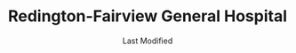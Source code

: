 ---
layout: location-page
date: Last Modified
description: "Local COVID-19 testing is available at Redington-Fairview General Hospital in Skowhegan, Maine, USA."
permalink: "locations/maine/skowhegan/redington-fairview-general-hospital/"
tags:
  - locations
  - maine
title: Redington-Fairview General Hospital
uniqueName: redington-fairview-general-hospital
state: Maine
stateAbbr: ME
hood: "Skowhegan"
address: "46 Fairview Ave"
city: "Skowhegan"
zip: "04976"
zipsNearby: "04406 04910 04535 04216 04911 04912 04210 04211 04212 04330 04332 04333 04336 04338 04401 04402 04530 04915 04917 04918 04217 04920 04614 04629 04549 04008 04410 04411 04412 04539 04921 04617 04642 04414 04415 04011 04219 04220 04416 04922 04923 04843 04847 04924 04221 04925 04418 04419 04420 04421 04422 04926 04927 04341 04928 04563 04543 04223 04929 04930 04224 04932 04426 04481 04342 04225 04226 04427 04227 04428 04429 04228 04933 04431 04230 04935 04234 04343 04605 04434 04936 04435 04937 04938 04940 04438 04941 04547 04344 04345 04346 04939 04236 04441 04485 04442 04443 04347 04444 04237 04942 04943 04238 04944 04448 04449 04848 04239 04262 04348 04450 04349 04947 04453 04263 04456 04240 04241 04243 04949 04849 04850 04250 04252 04350 04650 04253 04254 04255 04950 04351 04256 04551 04257 04461 04463 04258 04259 04951 04464 04952 04352 04553 04558 04953 04261 04955 04956 04555 04957 04958 04556 04853 04265 04954 04961 04266 04962 04353 04268 04963 04468 04964 04472 04469 04473 04474 04854 04270 04354 04965 04271 04475 04476 04966 04967 04969 04274 04970 04355 04357 04841 04846 04856 04564 04275 04276 04280 04971 04972 04479 04973 04974 04673 04975 04976 04978 04979 04358 04359 04281 04858 04859 04488 04489 04981 04982 04983 04984 04860 04861 04986 04086 04571 04987 04282 04862 04988 04989 04360 04572 04573 04864 04574 04901 04903 04284 04285 04287 04992 04985 04288 04289 04290 04291 04865 04292 04294 04363 04496 04364 04578 04579 04467" 
mapUrl: "http://maps.apple.com/?q=Redington-Fairview+General+Hospital&address=46+Fairview+Ave,Skowhegan,Maine,04976"
locationType: Drive-thru or walk-in
phone: "207-474-5121"
website: "undefined"
onlineBooking: undefined
closed: undefined
closedUpdate: May 23rd, 2020
notes: "For high risk individuals. Must have fever and other symptoms."
days: Contact for hours of operation.
ctaMessage: Call 207-474-5121
ctaUrl: "tel:207-474-5121"
---